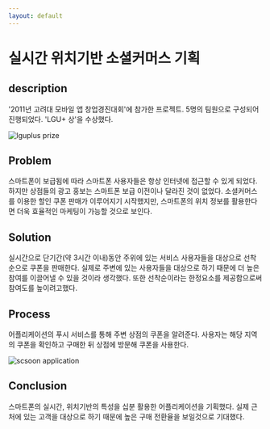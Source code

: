 ```yaml
---
layout: default
---
```


# 실시간 위치기반 소셜커머스 기획

## description

'2011년 고려대 모바일 앱 창업경진대회'에 참가한 프로젝트. 
5명의 팀원으로 구성되어 진행되었다. 
'LGU+ 상'을 수상했다. 

![lguplus prize]({{"/assets/img/project/scsoon_prize.jpg"}})

## Problem

스마트폰이 보급됨에 따라 스마트폰 사용자들은 항상 인터넷에 접근할 수 있게 되었다. 
하지만 상점들의 광고 홍보는 스마트폰 보급 이전이나 달라진 것이 없었다. 
소셜커머스를 이용한 할인 쿠폰 판매가 이루어지기 시작했지만, 스마트폰의 위치 정보를 활용한다면 더욱 효율적인 마케팅이 가능할 것으로 보인다. 

## Solution

실시간으로 단기간(약 3시간 이내)동안 주위에 있는 서비스 사용자들을 대상으로 선착순으로 쿠폰을 판매한다. 
실제로 주변에 있는 사용자들을 대상으로 하기 때문에 더 높은 참여를 이끌어낼 수 있을 것이라 생각했다. 
또한 선착순이라는 한정요소를 제공함으로써 참여도를 높이려고했다. 

## Process

어플리케이션의 푸시 서비스를 통해 주변 상점의 쿠폰을 알려준다. 
사용자는 해당 지역의 쿠폰을 확인하고 구매한 뒤 상점에 방문해 쿠폰을 사용한다. 

![scsoon application]({{"/assets/img/project/scsoon.jpg"}})

## Conclusion

스마트폰의 실시간, 위치기반의 특성을 십분 활용한 어플리케이션을 기획했다. 
실제 근처에 있는 고객을 대상으로 하기 때문에 높은 구매 전환율을 보일것으로 기대했다. 